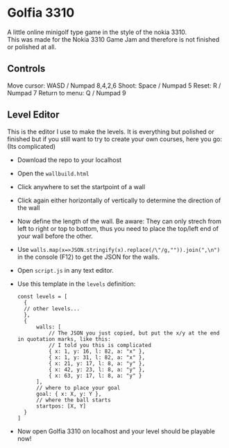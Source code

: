 # Golfia 3310
A little online minigolf type game in the style of the nokia 3310.  
This was made for the Nokia 3310 Game Jam and therefore is not finished or polished at all.

## Controls
Move cursor: WASD / Numpad 8,4,2,6
Shoot: Space / Numpad 5
Reset: R / Numpad 7
Return to menu: Q / Numpad 9

## Level Editor
This is the editor I use to make the levels. It is everything but polished or finished but if you still want to try to create your own courses, here you go: (Its complicated)
* Download the repo to your localhost
* Open the `wallbuild.html`
* Click anywhere to set the startpoint of a wall
* Click again either horizontally of vertically to determine the direction of the wall
* Now define the length of the wall. Be aware: They can only strech from left to right or top to bottom, thus you need to place the top/left end of your wall before the other.
* Use `walls.map(x=>JSON.stringify(x).replace(/\"/g,"")).join(",\n")` in the console (F12) to get the JSON for the walls.
* Open `script.js` in any text editor.
* Use this template in the `levels` definition:

      const levels = [
        {
        // other levels...
        },
        {
            walls: [
                // The JSON you just copied, but put the x/y at the end in quotation marks, like this:
                // I told you this is complicated
                { x: 1, y: 16, l: 82, a: "x" },
                { x: 1, y: 31, l: 82, a: "x" },
                { x: 21, y: 17, l: 8, a: "y" },
                { x: 42, y: 23, l: 8, a: "y" },
                { x: 63, y: 17, l: 8, a: "y" }
            ],
            // where to place your goal
            goal: { x: X, y: Y },
            // where the ball starts
            startpos: [X, Y]
        }
      ]
* Now open Golfia 3310 on localhost and your level should be playable now!